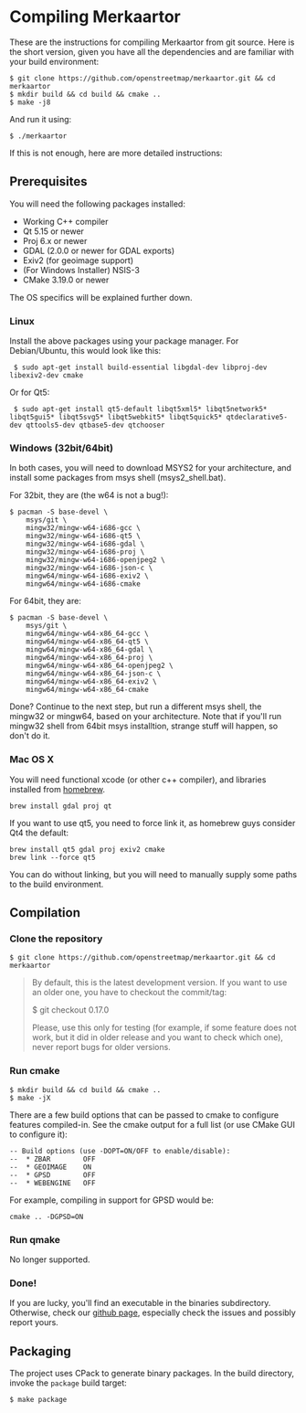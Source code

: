 # Compiling Merkaartor

These are the instructions for compiling Merkaartor from git source. Here is the
short version, given you have all the dependencies and are familiar with your
build environment:

```
$ git clone https://github.com/openstreetmap/merkaartor.git && cd merkaartor
$ mkdir build && cd build && cmake ..
$ make -j8
```

And run it using:

```
$ ./merkaartor
```

If this is not enough, here are more detailed instructions:

## Prerequisites

You will need the following packages installed:

 - Working C++ compiler
 - Qt 5.15 or newer
 - Proj 6.x or newer
 - GDAL (2.0.0 or newer for GDAL exports)
 - Exiv2 (for geoimage support)
 - (For Windows Installer) NSIS-3
 - CMake 3.19.0 or newer

The OS specifics will be explained further down.

### Linux

Install the above packages using your package manager. For Debian/Ubuntu, this would
look like this:

```
 $ sudo apt-get install build-essential libgdal-dev libproj-dev libexiv2-dev cmake
```

Or for Qt5: 

```
 $ sudo apt-get install qt5-default libqt5xml5* libqt5network5* libqt5gui5* libqt5svg5* libqt5webkit5* libqt5quick5* qtdeclarative5-dev qttools5-dev qtbase5-dev qtchooser
```

### Windows (32bit/64bit)

In both cases, you will need to download MSYS2 for your architecture, and
install some packages from msys shell (msys2_shell.bat).

For 32bit, they are (the w64 is not a bug!):

```
$ pacman -S base-devel \
	msys/git \
	mingw32/mingw-w64-i686-gcc \
	mingw32/mingw-w64-i686-qt5 \
	mingw32/mingw-w64-i686-gdal \
	mingw32/mingw-w64-i686-proj \
	mingw32/mingw-w64-i686-openjpeg2 \
	mingw32/mingw-w64-i686-json-c \
	mingw64/mingw-w64-i686-exiv2 \
    mingw64/mingw-w64-i686-cmake
```

For 64bit, they are:

```
$ pacman -S base-devel \
	msys/git \
	mingw64/mingw-w64-x86_64-gcc \
	mingw64/mingw-w64-x86_64-qt5 \
	mingw64/mingw-w64-x86_64-gdal \
	mingw64/mingw-w64-x86_64-proj \
	mingw64/mingw-w64-x86_64-openjpeg2 \
	mingw64/mingw-w64-x86_64-json-c \
	mingw64/mingw-w64-x86_64-exiv2 \
    mingw64/mingw-w64-x86_64-cmake
```

Done? Continue to the next step, but run a different msys shell, the mingw32 or
mingw64, based on your architecture. Note that if you'll run mingw32 shell from
64bit msys installtion, strange stuff will happen, so don't do it.

### Mac OS X

You will need functional xcode (or other c++ compiler), and libraries installed
from [homebrew](http://brew.sh).

```
brew install gdal proj qt
```

If you want to use qt5, you need to force link it, as homebrew guys consider Qt4
the default:

```
brew install qt5 gdal proj exiv2 cmake
brew link --force qt5
```

You can do without linking, but you will need to manually supply some paths to
the build environment.

## Compilation

### Clone the repository

```
$ git clone https://github.com/openstreetmap/merkaartor.git && cd merkaartor
```

>  By default, this is the latest development version. If you want to use an older
>  one, you have to checkout the commit/tag:
>  
>  $ git checkout 0.17.0
>  
>  Please, use this only for testing (for example, if some feature does not
>  work, but it did in older release and you want to check which one), never
>  report bugs for older versions.

### Run cmake

```
$ mkdir build && cd build && cmake ..
$ make -jX
```

There are a few build options that can be passed to cmake to configure features
compiled-in. See the cmake output for a full list (or use CMake GUI to
configure it):

```
-- Build options (use -DOPT=ON/OFF to enable/disable):
--  * ZBAR        OFF
--  * GEOIMAGE    ON
--  * GPSD        OFF
--  * WEBENGINE   OFF
```

For example, compiling in support for GPSD would be:

```
cmake .. -DGPSD=ON
```

### Run qmake

No longer supported.

### Done!

If you are lucky, you'll find an executable in the binaries subdirectory.
Otherwise, check our [github page](http://github.com/openstreetmap/merkaartor), especially check the issues and possibly
report yours.

## Packaging

The project uses CPack to generate binary packages. In the build directory, invoke the `package` build target:

```
$ make package
```

